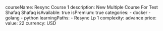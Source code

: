 courseName: Resync Course 1
description: New Multiple Course For Test Shafaq Shafaq
isAvailable: true
isPremium: true
categories: 
    - docker
    - golang
    - python
learningPaths: 
    - Resync Lp 1
complexity: advance
price: 
  value: 22
  currency: USD
